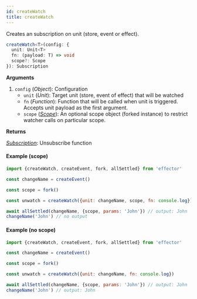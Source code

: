 ```yaml
---
id: createWatch
title: createWatch
---
```


Creates an subscription on unit (store, event or effect).

```ts
createWatch<T>(config: {
  unit: Unit<T>
  fn: (payload: T) => void
  scope?: Scope
}): Subscription
```

**Arguments**

1. `config` (_Object_): Configuration
   - `unit` (_Unit_): Target unit (store, event of effect) that will be watched
   - `fn` (_Function_): Function that will be called when unit is triggered. Accepts unit payload as the first argument.
   - `scope` ([_Scope_](docs/api/effector/Scope.md)): An optional scope object (forked instance) to restrict watcher calls on particular scope.

**Returns**

[_Subscription_](/explanation/glossary.md#subscription): Unsubscribe function

#### Example (scope)

```js
import {createWatch, createEvent, fork, allSettled} from 'effector'

const changeName = createEvent()

const scope = fork()

const unwatch = createWatch({unit: changeName, scope, fn: console.log})

await allSettled(changeName, {scope, params: 'John'}) // output: John
changeName('John') // no output
```

#### Example (no scope)

```js
import {createWatch, createEvent, fork, allSettled} from 'effector'

const changeName = createEvent()

const scope = fork()

const unwatch = createWatch({unit: changeName, fn: console.log})

await allSettled(changeName, {scope, params: 'John'}) // output: John
changeName('John') // output: John
```
